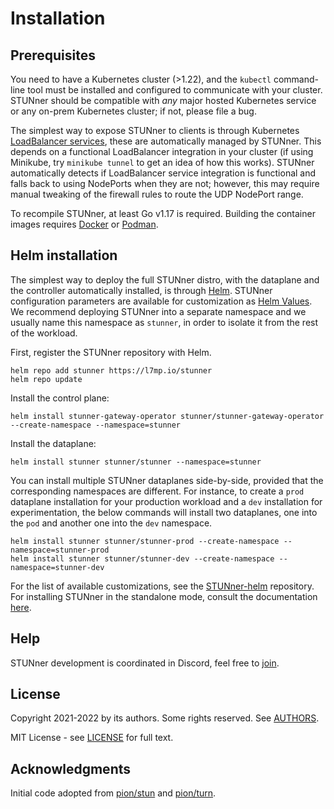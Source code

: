 # Installation

## Prerequisites

You need to have a Kubernetes cluster (>1.22), and the `kubectl` command-line tool must be
installed and configured to communicate with your cluster. STUNner should be compatible with *any*
major hosted Kubernetes service or any on-prem Kubernetes cluster; if not, please file a bug.

The simplest way to expose STUNner to clients is through Kubernetes [LoadBalancer
services](https://kubernetes.io/docs/tasks/access-application-cluster/create-external-load-balancer),
these are automatically managed by STUNner. This depends on a functional LoadBalancer integration
in your cluster (if using Minikube, try `minikube tunnel` to get an idea of how this
works). STUNner automatically detects if LoadBalancer service integration is functional and falls
back to using NodePorts when they are not; however, this may require manual tweaking of the
firewall rules to route the UDP NodePort range.

To recompile STUNner, at least Go v1.17 is required. Building the container images requires
[Docker](https://docker.io) or [Podman](https://podman.io).

## Helm installation 

The simplest way to deploy the full STUNner distro, with the dataplane and the controller
automatically installed, is through [Helm](https://helm.sh). STUNner configuration parameters are
available for customization as [Helm
Values](https://helm.sh/docs/chart_template_guide/values_files). We recommend deploying STUNner
into a separate namespace and we usually name this namespace as `stunner`, in order to isolate it
from the rest of the workload.


First, register the STUNner repository with Helm.

```console
helm repo add stunner https://l7mp.io/stunner
helm repo update
```

Install the control plane:

```console
helm install stunner-gateway-operator stunner/stunner-gateway-operator --create-namespace --namespace=stunner
```

Install the dataplane:

```console
helm install stunner stunner/stunner --namespace=stunner
```

You can install multiple STUNner dataplanes side-by-side, provided that the corresponding
namespaces are different. For instance, to create a `prod` dataplane installation for your
production workload and a `dev` installation for experimentation, the below commands will install
two dataplanes, one into the `pod` and another one into the `dev` namespace.

```console
helm install stunner stunner/stunner-prod --create-namespace --namespace=stunner-prod
helm install stunner stunner/stunner-dev --create-namespace --namespace=stunner-dev
```

For the list of available customizations, see the
[STUNner-helm](https://github.com/l7mp/stunner-helm) repository. For installing STUNner in the
standalone mode, consult the documentation [here](/doc/OBSOLETE.md).

## Help

STUNner development is coordinated in Discord, feel free to [join](https://discord.gg/DyPgEsbwzc).

## License

Copyright 2021-2022 by its authors. Some rights reserved. See [AUTHORS](../AUTHORS).

MIT License - see [LICENSE](../LICENSE) for full text.

## Acknowledgments

Initial code adopted from [pion/stun](https://github.com/pion/stun) and
[pion/turn](https://github.com/pion/turn).
